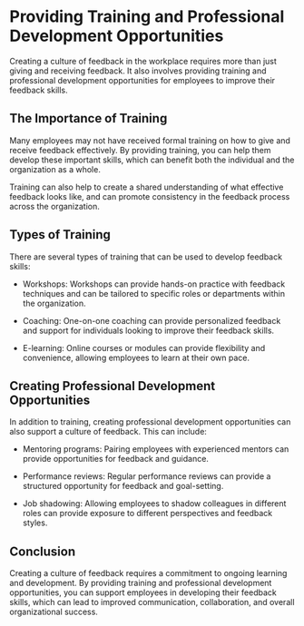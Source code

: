 Providing Training and Professional Development Opportunities
========================================================================================================

Creating a culture of feedback in the workplace requires more than just giving and receiving feedback. It also involves providing training and professional development opportunities for employees to improve their feedback skills.

The Importance of Training
--------------------------

Many employees may not have received formal training on how to give and receive feedback effectively. By providing training, you can help them develop these important skills, which can benefit both the individual and the organization as a whole.

Training can also help to create a shared understanding of what effective feedback looks like, and can promote consistency in the feedback process across the organization.

Types of Training
-----------------

There are several types of training that can be used to develop feedback skills:

* Workshops: Workshops can provide hands-on practice with feedback techniques and can be tailored to specific roles or departments within the organization.

* Coaching: One-on-one coaching can provide personalized feedback and support for individuals looking to improve their feedback skills.

* E-learning: Online courses or modules can provide flexibility and convenience, allowing employees to learn at their own pace.

Creating Professional Development Opportunities
-----------------------------------------------

In addition to training, creating professional development opportunities can also support a culture of feedback. This can include:

* Mentoring programs: Pairing employees with experienced mentors can provide opportunities for feedback and guidance.

* Performance reviews: Regular performance reviews can provide a structured opportunity for feedback and goal-setting.

* Job shadowing: Allowing employees to shadow colleagues in different roles can provide exposure to different perspectives and feedback styles.

Conclusion
----------

Creating a culture of feedback requires a commitment to ongoing learning and development. By providing training and professional development opportunities, you can support employees in developing their feedback skills, which can lead to improved communication, collaboration, and overall organizational success.
